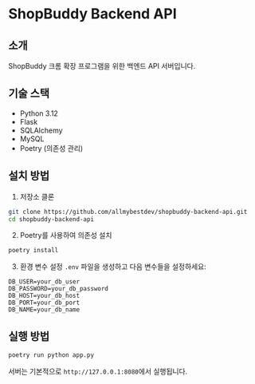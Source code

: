 # ShopBuddy Backend API

## 소개
ShopBuddy 크롬 확장 프로그램을 위한 백엔드 API 서버입니다.

## 기술 스택
- Python 3.12
- Flask
- SQLAlchemy
- MySQL
- Poetry (의존성 관리)

## 설치 방법
1. 저장소 클론
```bash
git clone https://github.com/allmybestdev/shopbuddy-backend-api.git
cd shopbuddy-backend-api
```

2. Poetry를 사용하여 의존성 설치
```bash
poetry install
```

3. 환경 변수 설정
`.env` 파일을 생성하고 다음 변수들을 설정하세요:
```
DB_USER=your_db_user
DB_PASSWORD=your_db_password
DB_HOST=your_db_host
DB_PORT=your_db_port
DB_NAME=your_db_name
```

## 실행 방법
```bash
poetry run python app.py
```

서버는 기본적으로 `http://127.0.0.1:8080`에서 실행됩니다.